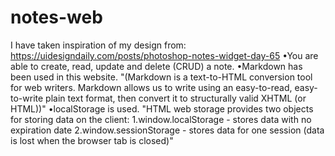 # notes-web


I have taken inspiration of my design from: https://uidesigndaily.com/posts/photoshop-notes-widget-day-65
•You are able to create, read, update and delete (CRUD) a note.
•Markdown has been used in this website.
"(Markdown is a text-to-HTML conversion tool for web writers. Markdown allows us to write using an easy-to-read, easy-to-write plain text format, then convert it to structurally valid XHTML (or HTML))"
•localStorage is used.
"HTML web storage provides two objects for storing data on the client:
     1.window.localStorage - stores data with no expiration date
     2.window.sessionStorage - stores data for one session (data is lost when the browser tab is closed)"


